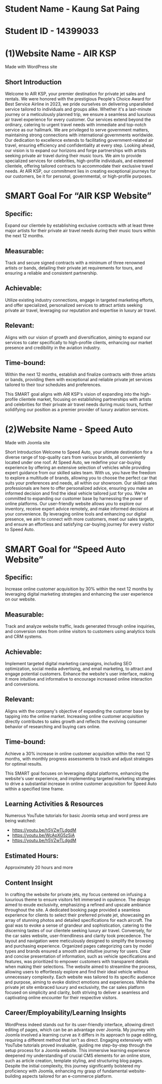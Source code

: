 # Student Name - Kaung Sat Paing
# Student ID - 14399033

# (1)Website Name - AIR KSP
Made with WordPress site

## Short Introduction
Welcome to AIR KSP, your premier destination for private jet sales and rentals. We were honored with the prestigious People's Choice Award for Best Service Airline in 2023, we pride ourselves on delivering unparalleled service tailored to individuals and groups alike. Whether it's a last-minute journey or a meticulously planned trip, we ensure a seamless and luxurious air travel experience for every customer.
Our services extend beyond the ordinary, catering to urgent travel needs with immediate and top-notch service as our hallmark. We are privileged to serve government matters, maintaining strong connections with international governments worldwide. Our dedication to excellence extends to facilitating government-related air travel, ensuring efficiency and confidentiality at every step. Looking ahead, our vision is to expand our horizons and forge partnerships with artists seeking private air travel during their music tours. We aim to provide specialized services for celebrities, high-profile individuals, and esteemed clientele, offering tailored contracts to accommodate their exclusive travel needs. At AIR KSP, our commitment lies in creating exceptional journeys for our customers, be it for personal, governmental, or high-profile purposes.

# SMART Goal For “AIR KSP Website”

## Specific:
Expand our clientele by establishing exclusive contracts with at least three major artists for their private air travel needs during their music tours within the next 12 months.

## Measurable:
Track and secure signed contracts with a minimum of three renowned artists or bands, detailing their private jet requirements for tours, and ensuring a reliable and consistent partnership.

## Achievable: 
Utilize existing industry connections, engage in targeted marketing efforts, and offer specialized, personalized services to attract artists seeking private air travel, leveraging our reputation and expertise in luxury air travel.

## Relevant: 
Aligns with our vision of growth and diversification, aiming to expand our services to cater specifically to high-profile clients, enhancing our market presence and credibility in the aviation industry.

## Time-bound: 
Within the next 12 months, establish and finalize contracts with three artists or bands, providing them with exceptional and reliable private jet services tailored to their tour schedules and preferences.

This SMART goal aligns with AIR KSP's vision of expanding into the high-profile clientele market, focusing on establishing partnerships with artists and celebrities for their private air travel needs during music tours, further solidifying our position as a premier provider of luxury aviation services.

# (2)Website Name - Speed Auto
Made with Joomla site

Short Introduction
Welcome to Speed Auto, your ultimate destination for a diverse range of top-quality cars from various brands, all conveniently located under one roof. At Speed Auto, we redefine your car-buying experience by offering an extensive selection of vehicles while providing expert guidance from our skilled sales team. With us, you have the freedom to explore a multitude of brands, allowing you to choose the perfect car that suits your preferences and needs, all within our showroom. Our skilled sales professionals are here to offer personalized advice, ensuring you make an informed decision and find the ideal vehicle tailored just for you.
We're committed to expanding our customer base by harnessing the power of online platforms. Our user-friendly website allows you to explore our inventory, receive expert advice remotely, and make informed decisions at your convenience. By leveraging online tools and enhancing our digital presence, we aim to connect with more customers, meet our sales targets, and ensure an effortless and satisfying car-buying journey for every visitor to Speed Auto.

# SMART Goal for “Speed Auto Website”

## Specific: 
Increase online customer acquisition by 30% within the next 12 months by leveraging digital marketing strategies and enhancing the user experience on our website.

## Measurable: 
Track and analyze website traffic, leads generated through online inquiries, and conversion rates from online visitors to customers using analytics tools and CRM systems.

## Achievable: 
Implement targeted digital marketing campaigns, including SEO optimization, social media advertising, and email marketing, to attract and engage potential customers. Enhance the website's user interface, making it more intuitive and informative to encourage increased online interaction and conversions.

## Relevant: 
Aligns with the company's objective of expanding the customer base by tapping into the online market. Increasing online customer acquisition directly contributes to sales growth and reflects the evolving consumer behavior of researching and buying cars online.

## Time-bound: 
Achieve a 30% increase in online customer acquisition within the next 12 months, with monthly progress assessments to track and adjust strategies for optimal results.

This SMART goal focuses on leveraging digital platforms, enhancing the website's user experience, and implementing targeted marketing strategies to drive a substantial increase in online customer acquisition for Speed Auto within a specified time frame.


## Learning Activities & Resources

Numerous YouTube tutorials for basic Joomla setup and word press are being watched:
- https://youtu.be/h5VZwTLdgdM
- https://youtu.be/WcApXG5zSjA
- https://youtu.be/h5VZwTLdgdM


## Estimated Hours:

Approximately 20 hours and more


## Content Insight

In crafting the website for private jets, my focus centered on infusing a luxurious theme to ensure visitors felt immersed in opulence. The design aimed to exude exclusivity, emphasizing a refined and upscale ambiance throughout the site. A dedicated booking page provided a seamless experience for clients to select their preferred private jet, showcasing an array of stunning photos and detailed specifications for each aircraft. The goal was to evoke a sense of grandeur and sophistication, catering to the discerning tastes of our clientele seeking luxury air travel.
Conversely, for the car sales website, user-friendliness and clarity took precedence. The layout and navigation were meticulously designed to simplify the browsing and purchasing experience. Organized pages categorizing cars by model types and brands ensured a smooth and intuitive journey for users. Clear and concise presentation of information, such as vehicle specifications and features, was prioritized to empower customers with transparent details when making their selections. The website aimed to streamline the process, allowing users to effortlessly explore and find their ideal vehicle without unnecessary complexity.
Each website was tailored to its specific audience and purpose, aiming to evoke distinct emotions and experiences. While the private jet site embraced luxury and exclusivity, the car sales platform focused on simplicity and clarity, both striving to deliver a seamless and captivating online encounter for their respective visitors.


## Career/Employability/Learning Insights

WordPress indeed stands out for its user-friendly interface, allowing direct editing of pages, which can be an advantage over Joomla. My journey with Joomla involved a learning curve as it differs in its approach to page editing, requiring a different method that isn't as direct. Engaging extensively with YouTube tutorials proved invaluable, guiding me step-by-step through the setup process for a Joomla website. This immersive learning experience deepened my understanding of crucial CMS elements for an online store, such as article creation, template styling, and structuring blog pages. Despite the initial complexity, this journey significantly bolstered my proficiency with Joomla, enhancing my grasp of fundamental website-building aspects tailored for an e-commerce platform.
